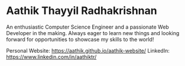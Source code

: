 # Aathik Thayyil Radhakrishnan

An enthusiastic Computer Science Engineer and a passionate Web Developer in the making. Always eager to learn new things and looking forward for opportunities to showcase my skills to the world!

Personal Website: https://aathik.github.io/aathik-website/
LinkedIn: https://www.linkedin.com/in/aathiktr/
